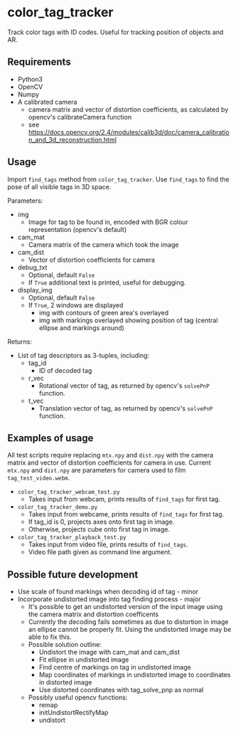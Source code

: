 # color_tag_tracker
Track color tags with ID codes.
Useful for tracking position of objects and AR.

## Requirements
+ Python3
+ OpenCV
+ Numpy
+ A calibrated camera
  - camera matrix and vector of distortion coefficients, as calculated by opencv's calibrateCamera function
  - see https://docs.opencv.org/2.4/modules/calib3d/doc/camera_calibration_and_3d_reconstruction.html
  
## Usage
Import `find_tags` method from `color_tag_tracker`. Use `find_tags` to find the pose of all visible tags in 3D space.

Parameters:
  + img
    - Image for tag to be found in, encoded with BGR colour representation (opencv's default)
  + cam_mat
    - Camera matrix of the camera which took the image
  + cam_dist
    - Vector of distortion coefficients for camera
  + debug_txt
    - Optional, default `False`
    - If `True` additional text is printed, useful for debugging.
  + display_img
    + Optional, default `False`
    + If `True`, 2 windows are displayed
      - img with contours of green area's overlayed
      - img with markings overlayed showing position of tag (central ellipse and markings around)

Returns:
  + List of tag descriptors as 3-tuples, including:
      + tag_id
        - ID of decoded tag
      + r_vec
        - Rotational vector of tag, as returned by opencv's `solvePnP` function.
      + t_vec
        - Translation vector of tag, as returned by opencv's `solvePnP` function.

## Examples of usage
All test scripts require replacing `mtx.npy` and `dist.npy` with the camera matrix and vector of distortion coefficients for camera in use. Current `mtx.npy` and `dist.npy` are parameters for camera used to film `tag_test_video.webm`.

+ `color_tag_tracker_webcam_test.py`
  - Takes input from webcam, prints results of `find_tags` for first tag.
+ `color_tag_tracker_demo.py`
  - Takes input from webcame, prints results of `find_tags` for first tag.
  - If tag_id is 0, projects axes onto first tag in image.
  - Otherwise, projects cube onto first tag in image.
+ `color_tag_tracker_playback_test.py`
  - Takes input from video file, prints results of `find_tags`.
  - Video file path given as command line argument.

## Possible future development
+ Use scale of found markings when decoding id of tag - minor
+ Incorporate undistorted image into tag finding process - major
    + It's possible to get an undistorted version of the input image using the camera matrix and distortion coefficents
    + Currently the decoding fails sometimes as due to distortion in image an ellipse cannot be properly fit. Using the
    undistorted image may be able to fix this.
    + Possible solution outline:
        + Undistort the image with cam_mat and cam_dist
        + Fit ellipse in undistorted image
        + Find centre of markings on tag in undistorted image
        + Map coordinates of markings in undistorted image to coordinates in distorted image
        + Use distorted coordinates with tag_solve_pnp as normal
    + Possibly useful opencv functions:
        + remap
        + initUndistortRectifyMap
        + undistort
